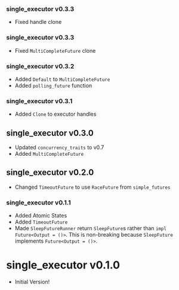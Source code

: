 ### single_executor v0.3.3
- Fixed handle clone

### single_executor v0.3.3
- Fixed `MultiCompleteFuture` clone

### single_executor v0.3.2
- Added `Default` to `MultiCompleteFuture`
- Added `polling_future` function

### single_executor v0.3.1
- Added `Clone` to executor handles

## single_executor v0.3.0
- Updated `concurrency_traits` to v0.7
- Added `MultiCompleteFuture`

## single_executor v0.2.0
- Changed `TimeoutFuture` to use `RaceFuture` from `simple_futures`

### single_executor v0.1.1
- Added Atomic States
- Added `TimeoutFuture`
- Made `SleepFutureRunner` return `SleepFuture`s rather than `impl Future<Output = ()>`. This is non-breaking because `SleepFuture` implements `Future<Output = ()>`.

# single_executor v0.1.0
- Initial Version!
